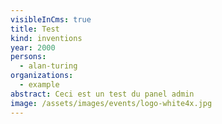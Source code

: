 ```yaml
---
visibleInCms: true
title: Test
kind: inventions
year: 2000
persons:
  - alan-turing
organizations:
  - example
abstract: Ceci est un test du panel admin
image: /assets/images/events/logo-white4x.jpg
---
```

